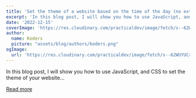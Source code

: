 ```yaml
---
title: 'Set the theme of a website based on the time of the day (no external library)'
excerpt: 'In this blog post, I will show you how to use JavaScript, and CSS to set the theme of your website...'
date: '2022-12-15'
coverImage: 'https://res.cloudinary.com/practicaldev/image/fetch/s--62WUYUCr--/c_imagga_scale,f_auto,fl_progressive,h_420,q_auto,w_1000/https://dev-to-uploads.s3.amazonaws.com/uploads/articles/i598mbi8nfpcq3nq2a8g.png'
author:
  name: Koders
  picture: "assets/blog/authors/koders.png"
ogImage:
  url: 'https://res.cloudinary.com/practicaldev/image/fetch/s--62WUYUCr--/c_imagga_scale,f_auto,fl_progressive,h_420,q_auto,w_1000/https://dev-to-uploads.s3.amazonaws.com/uploads/articles/i598mbi8nfpcq3nq2a8g.png'
---
```


In this blog post, I will show you how to use JavaScript, and CSS to set the theme of your website...

[Read more](https://dev.to/mohsenkamrani/set-the-theme-of-a-website-based-on-the-time-of-the-day-no-external-library-5ank)
